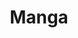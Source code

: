 ---
title: Manga
category: drawings
series: Manga
year: 2013
image: manga (5).jpg
size: 
materials: acrylic on manga paper
---